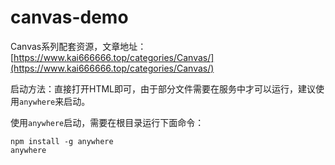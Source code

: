 # canvas-demo #

Canvas系列配套资源，文章地址：[https://www.kai666666.top/categories/Canvas/](https://www.kai666666.top/categories/Canvas/)

启动方法：直接打开HTML即可，由于部分文件需要在服务中才可以运行，建议使用`anywhere`来启动。

使用`anywhere`启动，需要在根目录运行下面命令：

```shell
npm install -g anywhere
anywhere
```
